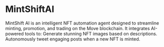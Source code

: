# MintShiftAI
MintShift AI is an intelligent NFT automation agent designed to streamline minting, promotion, and trading on the Move blockchain. It integrates AI-powered tools to:  Generate stunning NFT images based on descriptions. Autonomously tweet engaging posts when a new NFT is minted. 

